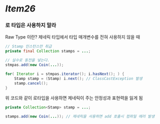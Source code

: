 # _Item26_
### 로 타입은 사용하지 말라

Raw Type 이란?
제네릭 타입에서 타입 매개변수를 전혀 사용하지 않을 때
 
```java
// Stamp 인스턴스만 취급
private final Collection stamps = ...;

// 실수로 동전을 넣는다.
stmpas.add(new Coin(...));

for( Iterator i = stmpas.iterator(); i.hasNext(); ) {
    Stamp stamp = (Stamp) i.next(); // ClassCastException 발생
    stamp.cancel();
}
```
위 코드와 같이 로타입을 사용하면 제네릭이 주는 안정성과 표현력을 잃게 됨

```java
private Collection<Stamp> stamp = ...;

stamps.add(new Coin(...)); // 제네릭을 사용하면 add 호출시 컴파일 에러 발생
```


